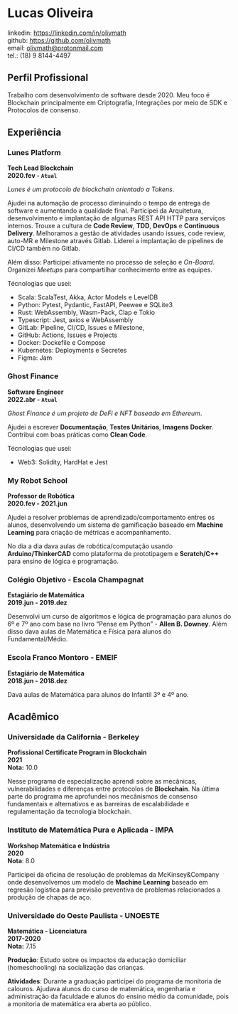 # Lucas Oliveira

linkedin: https://linkedin.com/in/olivmath<br>
github: https://github.com/olivmath<br>
email: olivmath@protonmail.com<br>
tel.: (18) 9 8144-4497

## Perfil Profissional

Trabalho com desenvolvimento de software desde 2020.
Meu foco é Blockchain principalmente em Criptografia, Integrações por meio de SDK e Protocolos de consenso.

## Experiência

### Lunes Platform

**Tech Lead Blockchain**<br>
**2020.fev - `Atual`**

_Lunes é um protocolo de blockchain orientado a Tokens_.

Ajudei na automação de processo diminuindo o tempo de entrega de software e aumentando a qualidade final.
Participei da Arquitetura, desenvolvimento e implantação de algumas REST API HTTP para serviços internos.
Trouxe a cultura de **Code Review**, **TDD**, **DevOps** e **Continuous Delivery**.
Melhoramos a gestão de atividades usando issues, code review, auto-MR e Milestone através Gitlab.
Liderei a implantação de pipelines de CI/CD também no Gitlab.

Além disso:
Participei ativamente no processo de seleção e _On-Board_.
Organizei _Meetups_ para compartilhar conhecimento entre as equipes.

Técnologias que usei:

- Scala: ScalaTest, Akka, Actor Models e LevelDB
- Python: Pytest, Pydantic, FastAPI, Peewee e SQLite3
- Rust: WebAssembly, Wasm-Pack, Clap e Tokio
- Typescript: Jest, axios e WebAssembly
- GitLab: Pipeline, CI/CD, Issues e Milestone,
- GitHub: Actions, Issues e Projects
- Docker: Dockefile e Compose
- Kubernetes: Deployments e Secretes
- Figma: Jam

### Ghost Finance

**Software Engineer**<br>
**2022.abr - `Atual`**

_Ghost Finance é um projeto de DeFi e NFT baseado em Ethereum_.

Ajudei a escrever **Documentação**, **Testes Unitários**, **Imagens Docker**.
Contribui com boas práticas como **Clean Code**.

Técnologias que usei:

- Web3: Solidity, HardHat e Jest

### My Robot School

**Professor de Robótica**<br>
**2020.fev - 2021.jun**

Ajudei a resolver problemas de aprendizado/comportamento entres os alunos, desenvolvendo um sistema de gamificação baseado em **Machine Learning** para criação de métricas e acompanhamento.

No dia a dia dava aulas de robótica/computação usando **Arduino/ThinkerCAD** como plataforma de prototipagem e **Scratch/C++** para ensino de lógica e programação.

### Colégio Objetivo - Escola Champagnat

**Estagiário de Matemática**<br>
**2019.jun - 2019.dez**

Desenvolvi um curso de algoritmos e lógica de programação para alunos do 6º e 7º ano com base no livro “Pense em Python” - **Allen B. Downey**.
Além disso dava aulas de Matemática e Física para alunos do Fundamental/Médio.<br>

### Escola Franco Montoro - EMEIF

**Estagiário de Matemática**<br>
**2018.jun - 2018.dez**

Dava aulas de Matemática para alunos do Infantil 3º e 4º ano.

## Acadêmico

### Universidade da California - Berkeley

**Profissional Certificate Program in Blockchain**<br>
**2021**<br>
**Nota:** 10.0

Nesse programa de especialização aprendi sobre as mecânicas, vulnerabilidades e diferenças entre protocolos de **Blockchain**. Na última parte do programa me aprofundei nos mecânismos de consenso fundamentais e alternativos e as barreiras de escalabilidade e regulamentação da tecnologia blockchain.

### Instituto de Matemática Pura e Aplicada - IMPA

**Workshop Matemática e Indústria**<br>
**2020**<br>
**Nota**: 8.0

Participei da oficina de resolução de problemas da McKinsey&Company onde desenvolvemos um modelo de **Machine Learning** baseado em regresão logística para previsão preventiva de problemas relacionados a produção de chapas de aço.

### Universidade do Oeste Paulista - UNOESTE

**Matemática - Licenciatura**<br>
**2017-2020**<br>
**Nota:** 7.15

**Produção**: Estudo sobre os impactos da educação domiciliar (homeschooling) na socialização das crianças.

**Atividades**: Durante a graduação participei do programa de monitoria de calouros.
Ajudava alunos do curso de matemática, engenharia e administração da faculdade e alunos do ensino médio da comunidade, pois a monitoria de matemática era aberta ao público.
